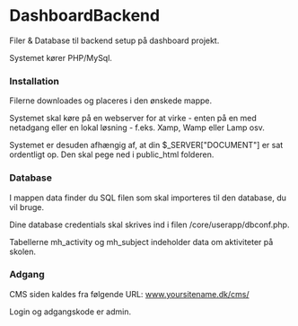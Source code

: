 # DashboardBackend
Filer &amp; Database til backend setup på dashboard projekt.

Systemet kører PHP/MySql.

### Installation
Filerne downloades og placeres i den ønskede mappe.

Systemet skal køre på en webserver for at virke - enten på en med netadgang eller en lokal løsning - f.eks. Xamp, Wamp eller Lamp osv.

Systemet er desuden afhængig af, at din $_SERVER["DOCUMENT"] er sat ordentligt op. Den skal pege ned i public_html folderen.

### Database 
I mappen data finder du SQL filen som skal importeres til den database, du vil bruge.

Dine database credentials skal skrives ind i filen /core/userapp/dbconf.php.

Tabellerne mh_activity og mh_subject indeholder data om aktiviteter på skolen.

### Adgang
CMS siden kaldes fra følgende URL: www.yoursitename.dk/cms/

Login og adgangskode er admin.
